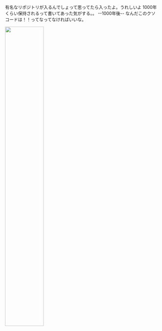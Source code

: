 有名なリポジトリが入るんでしょって思ってたら入ったよ。うれしいよ
1000年くらい保持されるって書いてあった気がする。。
--1000年後--
なんだこのクソコードは！！ってなってなければいいな。

<img src="/img/vault.png" width="50%">
